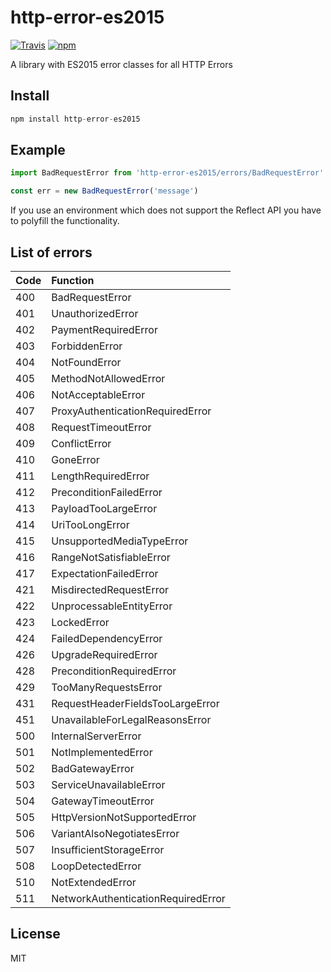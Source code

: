 # http-error-es2015

[![Travis](https://img.shields.io/travis/cevou/http-error-es2015.svg?style=flat-square)](https://travis-ci.org/cevou/http-error-es2015)
[![npm](https://img.shields.io/npm/v/http-error-es2015.svg?style=flat-square)](https://www.npmjs.com/package/http-error-es2015)

A library with ES2015 error classes for all HTTP Errors

## Install

```javascript
npm install http-error-es2015
```

## Example

```javascript
import BadRequestError from 'http-error-es2015/errors/BadRequestError'

const err = new BadRequestError('message')
```

If you use an environment which does not support the Reflect API you have to polyfill the functionality.

## List of errors

| Code | Function
|:---  | :---
| 400  | BadRequestError
| 401  | UnauthorizedError
| 402  | PaymentRequiredError
| 403  | ForbiddenError
| 404  | NotFoundError
| 405  | MethodNotAllowedError
| 406  | NotAcceptableError
| 407  | ProxyAuthenticationRequiredError
| 408  | RequestTimeoutError
| 409  | ConflictError
| 410  | GoneError
| 411  | LengthRequiredError
| 412  | PreconditionFailedError
| 413  | PayloadTooLargeError
| 414  | UriTooLongError
| 415  | UnsupportedMediaTypeError
| 416  | RangeNotSatisfiableError
| 417  | ExpectationFailedError
| 421  | MisdirectedRequestError
| 422  | UnprocessableEntityError
| 423  | LockedError
| 424  | FailedDependencyError
| 426  | UpgradeRequiredError
| 428  | PreconditionRequiredError
| 429  | TooManyRequestsError
| 431  | RequestHeaderFieldsTooLargeError
| 451  | UnavailableForLegalReasonsError
| 500  | InternalServerError
| 501  | NotImplementedError
| 502  | BadGatewayError
| 503  | ServiceUnavailableError
| 504  | GatewayTimeoutError
| 505  | HttpVersionNotSupportedError
| 506  | VariantAlsoNegotiatesError
| 507  | InsufficientStorageError
| 508  | LoopDetectedError
| 510  | NotExtendedError
| 511  | NetworkAuthenticationRequiredError

## License

MIT
